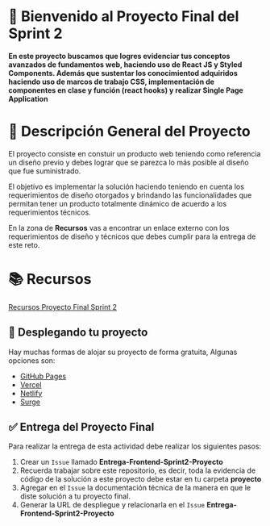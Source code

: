 # 👋 Bienvenido al Proyecto Final del Sprint 2

**En este proyecto buscamos que logres evidenciar tus conceptos avanzados de fundamentos web, haciendo uso de React JS y Styled Components.
Además que sustentar los conocimientod adquiridos haciendo uso de marcos de trabajo CSS, implementación de componentes en clase y función (react hooks) y realizar Single Page Application**

# 📝 Descripción General del Proyecto

El proyecto consiste en constuir un producto web teniendo como referencia un diseño previo y debes lograr que se parezca lo más posible al diseño que fue suministrado.

El objetivo es implementar la solución haciendo teniendo en cuenta los requerimientos de diseño otorgados y brindando las funcionalidades que permitan tener un producto totalmente dinámico de acuerdo a los requerimientos técnicos.

En la zona de **Recursos** vas a encontrar un enlace externo con los requerimientos de diseño y técnicos que debes cumplir para la entrega de este reto.

# 📚 Recursos

[Recursos Proyecto Final Sprint 2](https://drive.google.com/drive/folders/1P61Hwr5oLaEROOn1Bm9AZys2f-IcuutC?usp=sharing)

## 🚀 Desplegando tu proyecto

Hay muchas formas de alojar su proyecto de forma gratuita, Algunas opciones son:

- [GitHub Pages](https://pages.github.com/)
- [Vercel](https://vercel.com/)
- [Netlify](https://www.netlify.com/)
- [Surge](https://surge.sh/)

## ✅ Entrega del Proyecto Final

Para realizar la entrega de esta actividad debe realizar los siguientes pasos:

1. Crear un `Issue` llamado **Entrega-Frontend-Sprint2-Proyecto**
2. Recuerda trabajar sobre este repositorio, es decir, toda la evidencia de código de la solución a este proyecto debe estar en tu carpeta **proyecto**
3. Agregar en el `Issue` la documentación técnica de la manera en que le diste solución a tu proyecto final.
4. Generar la URL de despliegue y relacionarla en el `Issue` **Entrega-Frontend-Sprint2-Proyecto**
